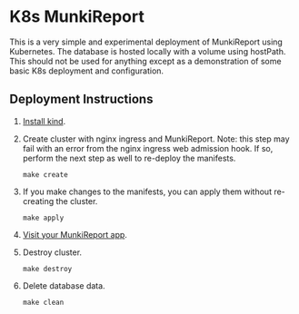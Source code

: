 # K8s MunkiReport

This is a very simple and experimental deployment of MunkiReport using
Kubernetes. The database is hosted locally with a volume using hostPath. This
should not be used for anything except as a demonstration of some basic K8s
deployment and configuration.

## Deployment Instructions

1. [Install kind](https://kind.sigs.k8s.io/docs/user/quick-start/).

1. Create cluster with nginx ingress and MunkiReport. Note: this step may fail
with an error from the nginx ingress web admission hook. If so, perform the next
step as well to re-deploy the manifests.

    ```shell
    make create
    ```

1. If you make changes to the manifests, you can apply them without re-creating the cluster.

    ```shell
    make apply
    ```

1. [Visit your MunkiReport app](http://munkireport.localhost/).

1. Destroy cluster.

    ```shell
    make destroy
    ```

1. Delete database data.

    ```shell
    make clean
    ```
